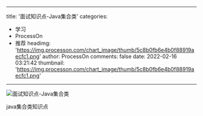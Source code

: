 
---
title: '面试知识点-Java集合类'
categories: 
 - 学习
 - ProcessOn
 - 推荐
headimg: 'https://img.processon.com/chart_image/thumb/5c8b0fb6e4b0f88919aecfc1.png'
author: ProcessOn
comments: false
date: 2022-02-16 03:21:42
thumbnail: 'https://img.processon.com/chart_image/thumb/5c8b0fb6e4b0f88919aecfc1.png'
---

<div>   
<img class="thumb" alt="面试知识点-Java集合类" src="https://img.processon.com/chart_image/thumb/5c8b0fb6e4b0f88919aecfc1.png" referrerpolicy="no-referrer">
<p>java集合类知识点</p>  
</div>
            